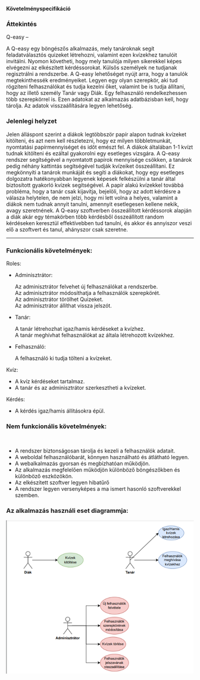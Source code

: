 <b>Követelményspecifikáció</b>
<br />
<h3>Áttekintés</h3>
Q-easy – <p></p>

A Q-easy egy böngészős alkalmazás, mely tanároknak segít feladatválasztós quizeket létrehozni, valamint ezen kvízekhez tanulóit invitálni. Nyomon követheti, hogy mely tanulója milyen sikerekkel képes elvégezni az elkészített kérdéssorokat. 
Külsős személyek ne tudjanak regisztrálni a rendszerbe.
A Q-easy lehetőséget nyújt arra, hogy a tanulók megtekinthessék eredményeiket.
Legyen egy olyan szerepkör, aki tud rögzíteni felhasználókat és tudja kezelni őket, valamint be is tudja állítani, hogy az illető személy Tanár vagy Diák.
Egy felhasználó rendelkezhessen több szerepkörrel is.
Ezen adatokat az alkalmazás adatbázisban kell, hogy tárolja.
Az adatok visszaállítására legyen lehetőség.

<h3>Jelenlegi helyzet</h3>

Jelen álláspont szerint a diákok legtöbbször papír alapon tudnak kvízeket kitölteni,
és azt nem kell részletezni, hogy ez milyen többletmunkát, nyomtatási papírmennyiséget
és időt emészt fel. A diákok általában 1-1 kvízt tudnak kitölteni és ezáltal gyakorolni egy
esetleges vizsgára. A Q-easy rendszer segítségével a nyomtatott papírok mennyisége csökken,
a tanárok pedig néhány kattintás segítségével tudják kvízeiket összeállítani. Ez megkönnyíti a
tanárok munkáját és segíti a diákokat, hogy egy esetleges dolgozatra hatékonyabban legyenek képesek
felkészülni a tanár által biztosított gyakorló kvízek segítségével. A papír alakú kvízekkel
továbbá probléma, hogy a tanár csak kijavítja, bejelöli, hogy az adott kérdésre a válasza helytelen,
de nem jelzi, hogy mi lett volna a helyes, valamint a diákok nem tudnak annyit tanulni, amennyit esetlegesen
kellene nekik, avagy szeretnének. A Q-easy szoftverben összeállított kérdéssorok alapján a diák akár egy témakörben
több kérdésből összeállított random kérdéseken keresztül effektívebben tud tanulni, és akkor és annyiszor veszi
elő a szoftvert és tanul, ahányszor csak szeretne.
<hr />
<h3><b>Funkcionális követelmények:</b></h3>
Roles:<br />

* Adminisztrátor: <p>
Az adminisztrátor felvehet új felhasználókat a rendszerbe. <br />
Az adminisztrátor módosíthatja a felhasználók szerepkörét. <br />
Az adminisztrátor törölhet Quizeket. <br/>
Az adminisztrátor állíthat vissza jelszót.
* Tanár: <p>
A tanár létrehozhat igaz/hamis kérdéseket a kvízhez. <br />
A tanár meghívhat felhasználókat az általa létrehozott kvízekhez.
* Felhasználó: <p>
A felhasználó ki tudja tölteni a kvízeket.

Kvíz: <br />
 * A kvíz kérdéseket tartalmaz. <br />
 * A tanár és az adminisztrátor szerkesztheti a kvízeket. <p>

Kérdés:<br />
 * A kérdés igaz/hamis állításokra épül. <p>


<h3><b>Nem funkcionális követelmények:</b></h3><br />

* A rendszer biztonságosan tárolja és kezeli a felhasználók adatait.
* A weboldal felhasználóbarát, könnyen használható és átlátható legyen.
* A webalkalmazás gyorsan és megbízhatóan működjön.
* Az alkalmazás megfelelően működjön különböző böngészőkben és különböző eszközökön.
* Az elkészített szoftver legyen hibatűrő
* A rendszer legyen versenyképes a ma ismert hasonló szoftverekkel szemben.

<h3><b>Az alkalmazás használi eset diagrammja:</b></h3>

![Használati eset diagramm](./Diagramms/hasznalati_eset_diagramm.png)